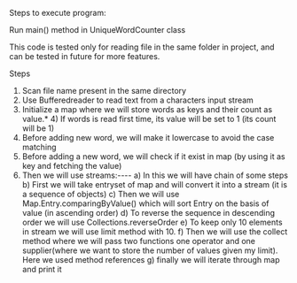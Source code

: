 
Steps to execute program:

Run main() method in UniqueWordCounter class


This code is tested only for reading file in the same folder in project, and can be tested in future for more features.

 Steps
 1) Scan file name present in the same directory
 2) Use Bufferedreader to read text from a characters input stream
 3) Initialize a map where we will store words as keys and their count as value.* 4) If words is read first time, its value will be set to 1 (its count will be 1)
 5) Before adding new word, we will make it lowercase to avoid the case matching
 6) Before adding a new word, we will check if it exist in map (by using it as key and fetching the value)
 7) Then we will use streams:----
       a) In this we will have chain of some steps
      b) First we will take entryset of map and will convert it into a stream (it is a sequence of objects)
       c) Then we will use Map.Entry.comparingByValue() which will sort Entry on the basis of value (in ascending order)
       d) To reverse the sequence in descending order we will use Collections.reverseOrder
       e) To keep only 10 elements in stream we will use limit method with 10.
       f) Then we will use the collect method where we will pass two functions one operator and one supplier(where we want to store the
       number of values given my limit). Here we used method references
      g) finally we will iterate through map and print it
